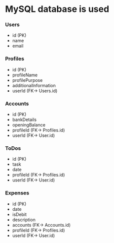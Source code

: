 # MySQL database is used

### Users

- id (PK)
- name
- email

### Profiles

- id (PK)
- profileName
- profilePurpose
- additionalInformation
- userId (FK-> Users.id)

### Accounts

- id (PK)
- bankDetails
- openingBalance
- profileId (FK-> Profiles.id)
- userId (FK-> User.id)

### ToDos

- id (PK)
- task
- date
- profileId (FK-> Profiles.id)
- userId (FK-> User.id)

### Expenses

- id (PK)
- date
- isDebit
- description
- accounts (FK-> Accounts.id)
- profileId (FK-> Profiles.id)
- userId (FK-> User.id)
